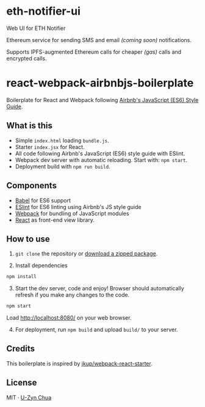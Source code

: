 # eth-notifier-ui

Web UI for ETH Notifier

Ethereum service for sending SMS and email _(coming soon)_ notifications.

Supports IPFS-augmented Ethereum calls for cheaper _(gas)_ calls and encrypted calls.


# react-webpack-airbnbjs-boilerplate

Boilerplate for React and Webpack following [Airbnb's JavaScript (ES6) Style Guide](https://github.com/airbnb/javascript).

## What is this

- Simple `index.html` loading `bundle.js`.
- Starter `index.jsx` for React.
- All code following Airbnb's JavaScript (ES6) style guide with ESlint.
- Webpack dev server with automatic reloading. Start with: `npm start`.
- Deployment build with `npm run build`.

## Components

- [Babel](https://babeljs.io) for ES6 support
- [ESlint](http://eslint.org) for ES6 linting using Airbnb's JS style guide
- [Webpack](https://webpack.github.io) for bundling of JavaScript modules
- [React](https://facebook.github.io/react/) as front-end view library.

## How to use

1. `git clone` the repository or [download a zipped package](https://github.com/uzyn/react-webpack-airbnbjs-boilerplate/archive/master.zip).

2. Install dependencies

  ```bash
  npm install
  ```

3. Start the dev server, code and enjoy! Browser should automatically refresh if you make any changes to the code.

  ```bash
  npm start
  ```

  Load [http://localhost:8080/](http://localhost:8080/) on your web browser.

4. For deployment, run `npm build` and upload `build/` to your server.

## Credits

This boilerplate is inspired by [jkup/webpack-react-starter](https://github.com/jkup/webpack-react-starter).

## License

MIT · [U-Zyn Chua](http://uzyn.com)
